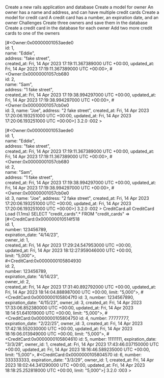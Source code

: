 Create a new rails application and database
Create a model for owner
An owner has a name and address, and can have multiple credit cards
Create a model for credit card
A credit card has a number, an expiration date, and an owner
Challenges
Create three owners and save them in the database
Create a credit card in the database for each owner
Add two more credit cards to one of the owners

[#<Owner:0x00000001053aede0                                  
  id: 1,                                                     
  name: "Eddie",                                             
  address: "fake street",                                    
  created_at: Fri, 14 Apr 2023 17:19:11.367389000 UTC +00:00,
  updated_at: Fri, 14 Apr 2023 17:19:11.367389000 UTC +00:00>,
 #<Owner:0x00000001057cb680                                  
  id: 2,                                                     
  name: "Sam",                                               
  address: "1 fake street",                                  
  created_at: Fri, 14 Apr 2023 17:19:38.994297000 UTC +00:00,
  updated_at: Fri, 14 Apr 2023 17:19:38.994297000 UTC +00:00>,
 #<Owner:0x00000001057cb0e0                                  
  id: 3,
  name: "Joe",
  address: "2 fake street",
  created_at: Fri, 14 Apr 2023 17:20:06.193251000 UTC +00:00,
  updated_at: Fri, 14 Apr 2023 17:20:06.193251000 UTC +00:00>] 
3.2.0 :002 > 

[#<Owner:0x00000001053aede0                                  
  id: 1,                                                     
  name: "Eddie",                                             
  address: "fake street",                                    
  created_at: Fri, 14 Apr 2023 17:19:11.367389000 UTC +00:00,
  updated_at: Fri, 14 Apr 2023 17:19:11.367389000 UTC +00:00>,
 #<Owner:0x00000001057cb680                                  
  id: 2,                                                     
  name: "Sam",                                               
  address: "1 fake street",                                  
  created_at: Fri, 14 Apr 2023 17:19:38.994297000 UTC +00:00,
  updated_at: Fri, 14 Apr 2023 17:19:38.994297000 UTC +00:00>,
 #<Owner:0x00000001057cb0e0                                  
  id: 3,
  name: "Joe",
  address: "2 fake street",
  created_at: Fri, 14 Apr 2023 17:20:06.193251000 UTC +00:00,
  updated_at: Fri, 14 Apr 2023 17:20:06.193251000 UTC +00:00>] 
3.2.0 :002 > CreditCard.all
  CreditCard Load (1.1ms)  SELECT "credit_cards".* FROM "credit_cards"
 =>                                                               
[#<CreditCard:0x000000010514f518                                  
  id: 1,                                                          
  number: 123456789,                                              
  expiration_date: "4/14/23",                                     
  owner_id: 1,                                                    
  created_at: Fri, 14 Apr 2023 17:29:24.547953000 UTC +00:00,     
  updated_at: Fri, 14 Apr 2023 18:12:27.959046000 UTC +00:00,     
  limit: "5,000">,                                                
 #<CreditCard:0x0000000105804930                                  
  id: 2,                                                          
  number: 123456789,                                              
  expiration_date: "4/14/23",                                     
  owner_id: 2,                                                    
  created_at: Fri, 14 Apr 2023 17:31:40.892792000 UTC +00:00,
  updated_at: Fri, 14 Apr 2023 18:14:04.888987000 UTC +00:00,
  limit: "5,000">,
 #<CreditCard:0x00000001058047f0
  id: 3,
  number: 1234567890,
  expiration_date: "4/15/23",
  owner_id: 3,
  created_at: Fri, 14 Apr 2023 17:33:06.852380000 UTC +00:00,
  updated_at: Fri, 14 Apr 2023 18:14:51.641019000 UTC +00:00,
  limit: "5,000">,
 #<CreditCard:0x0000000105804750
  id: 4,
  number: 77777777,
  expiration_date: "2/22/25",
  owner_id: 3,
  created_at: Fri, 14 Apr 2023 17:42:18.552030000 UTC +00:00,
  updated_at: Fri, 14 Apr 2023 18:16:06.013949000 UTC +00:00,
  limit: "5,000">,
 #<CreditCard:0x0000000105804610
  id: 5,
  number: 11111111,
  expiration_date: "3/3/28",
  owner_id: 1,
  created_at: Fri, 14 Apr 2023 17:43:46.037150000 UTC +00:00,
  updated_at: Fri, 14 Apr 2023 18:16:46.589235000 UTC +00:00,
  limit: "5,000">,
 #<CreditCard:0x0000000105804570
  id: 6,
  number: 333333333,
  expiration_date: "3/3/29",
  owner_id: 1,
  created_at: Fri, 14 Apr 2023 18:02:44.341290000 UTC +00:00,
  updated_at: Fri, 14 Apr 2023 18:18:25.252818000 UTC +00:00,
  limit: "5,000">] 
3.2.0 :003 > 
